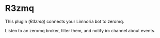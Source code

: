 # R3zmq

This plugin (*R3zmq*) connects your Limnoria bot to zeromq.

Listen to an zeromq broker, filter them, and notify irc channel about events.
